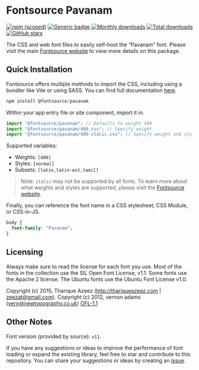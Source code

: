 # Fontsource Pavanam

[![npm (scoped)](https://img.shields.io/npm/v/@fontsource/pavanam?color=brightgreen)](https://www.npmjs.com/package/@fontsource/pavanam) [![Generic badge](https://img.shields.io/badge/fontsource-passing-brightgreen)](https://github.com/fontsource/fontsource) [![Monthly downloads](https://badgen.net/npm/dm/@fontsource/pavanam)](https://github.com/fontsource/fontsource) [![Total downloads](https://badgen.net/npm/dt/@fontsource/pavanam)](https://github.com/fontsource/fontsource) [![GitHub stars](https://img.shields.io/github/stars/fontsource/fontsource.svg?style=social&label=Star)](https://github.com/fontsource/fontsource/stargazers)

The CSS and web font files to easily self-host the “Pavanam” font. Please visit the main [Fontsource website](https://fontsource.org/fonts/pavanam) to view more details on this package.

## Quick Installation

Fontsource offers multiple methods to import the CSS, including using a bundler like Vite or using SASS. You can find full documentation [here](https://fontsource.org/docs/getting-started/introduction).

```javascript
npm install @fontsource/pavanam
```

Within your app entry file or site component, import it in.

```javascript
import "@fontsource/pavanam"; // Defaults to weight 400
import "@fontsource/pavanam/400.css"; // Specify weight
import "@fontsource/pavanam/400-italic.css"; // Specify weight and style
```

Supported variables:
- Weights: `[400]`
- Styles: `[normal]`
- Subsets: `[latin,latin-ext,tamil]`

> Note: `italic` may not be supported by all fonts. To learn more about what weights and styles are supported, please visit the [Fontsource website](https://fontsource.org/fonts/pavanam).

Finally, you can reference the font name in a CSS stylesheet, CSS Module, or CSS-in-JS.

```css
body {
  font-family: "Pavanam";
}
```

## Licensing
Always make sure to read the license for each font you use. Most of the fonts in the collection use the SIL Open Font License, v1.1. Some fonts use the Apache 2 license. The Ubuntu fonts use the Ubuntu Font License v1.0.

Copyright (c) 2015, Tharique Azeez (http://thariqueazeez.com | zeezat@gmail.com). Copyright (c) 2012, vernon adams (vern@newtypography.co.uk)
[OFL-1.1](https://openfontlicense.org)

## Other Notes
Font version (provided by source): `v11`.

If you have any suggestions or ideas to improve the performance of font loading or expand the existing library, feel free to star and contribute to this repository. You can share your suggestions or ideas by creating an [issue](https://github.com/fontsource/fontsource/issues).